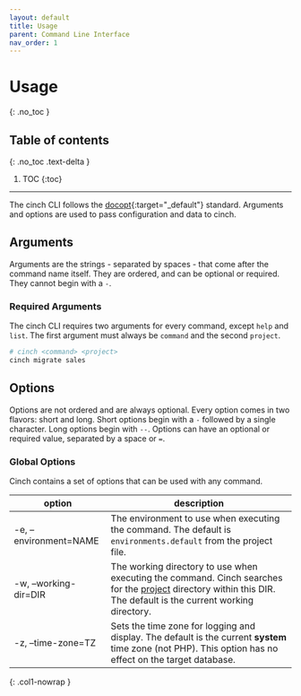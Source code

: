 ```yaml
---
layout: default
title: Usage
parent: Command Line Interface
nav_order: 1
---
```


# Usage
{: .no_toc }

## Table of contents
{: .no_toc .text-delta }

1. TOC
{:toc}
----

The cinch CLI follows the [docopt](http://docopt.org/){:target="_default"} standard. Arguments and options
are used to pass configuration and data to cinch.

## Arguments

Arguments are the strings - separated by spaces - that come after the command name itself. They are
ordered, and can be optional or required. They cannot begin with a `-`.

### Required Arguments

The cinch CLI requires two arguments for every command, except `help` and `list`. The first argument must always
be `command` and the second `project`.

```bash
# cinch <command> <project>
cinch migrate sales
```

## Options

Options are not ordered and are always optional. Every option comes in two flavors: short and long. Short options
begin with a `-` followed by a single character. Long options begin with `--`. Options can have an optional
or required value, separated by a space or `=`.

### Global Options

Cinch contains a set of options that can be used with any command. 

| option                | description                                                                                                                                                                             |
|-----------------------|-----------------------------------------------------------------------------------------------------------------------------------------------------------------------------------------|
| -e, –environment=NAME | The environment to use when executing the command. The default is `environments.default` from the project file.                                                                         |
| -w, –working-dir=DIR  | The working directory to use when executing the command. Cinch searches for the [project](#required-arguments) directory within this DIR. The default is the current working directory. |
| -z, –time-zone=TZ     | Sets the time zone for logging and display. The default is the current **system** time zone (not PHP). This option has no effect on the target database.                                |
{: .col1-nowrap }